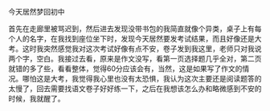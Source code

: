 今天居然梦回初中

首先在走廊里被骂迟到，然后进去发现没带书包的我简直就像个异类，桌子上有每个人的名字，在我找到座位坐下时，发现今天居然要发考试结果，而且好像还是大考。这时我突然感觉我对这次考试好像有点不安，卷子发到我这里，老师只对我说两个字，空白。我接过去看，原来是作文没写，看第一页选择题几乎全对，第二页就错的多了些，看看整体，觉得60分应该会有，当然，这是如果写了作文的情况。哪怕这是大考，我觉得我心里也没有太恐惧，我认为这次主要还是阅读题答的太慢了，回去需要找语文卷子好好练一下，之后在我想该怎么办和略微感到不安的时候，我就醒了。